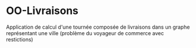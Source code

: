 # OO-Livraisons

Application de calcul d'une tournée composée de livraisons dans un graphe représentant une ville (problème du voyageur de commerce avec restictions)

